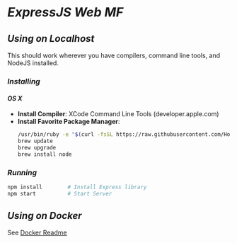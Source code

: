 # *ExpressJS Web MF*

## *Using on Localhost*

This should work wherever you have compilers, command line tools, and NodeJS installed.

### *Installing*

#### *OS X*

* **Install Compiler**: XCode Command Line Tools (developer.apple.com)
* **Install Favorite Package Manager**:
  ```bash
  /usr/bin/ruby -e "$(curl -fsSL https://raw.githubusercontent.com/Homebrew/install/master/install)"
  brew update
  brew upgrade
  brew install node
  ```

### *Running*

```bash
npm install        # Install Express library
npm start          # Start Server
```

## *Using on Docker*

See [Docker Readme](DOCKER.md)
